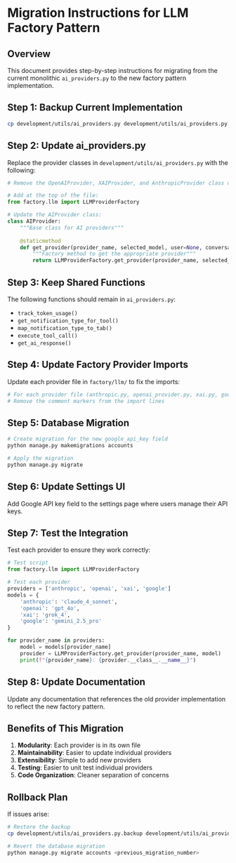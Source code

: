 # Migration Instructions for LLM Factory Pattern

## Overview

This document provides step-by-step instructions for migrating from the current monolithic `ai_providers.py` to the new factory pattern implementation.

## Step 1: Backup Current Implementation

```bash
cp development/utils/ai_providers.py development/utils/ai_providers.py.backup
```

## Step 2: Update ai_providers.py

Replace the provider classes in `development/utils/ai_providers.py` with the following:

```python
# Remove the OpenAIProvider, XAIProvider, and AnthropicProvider class definitions

# Add at the top of the file:
from factory.llm import LLMProviderFactory

# Update the AIProvider class:
class AIProvider:
    """Base class for AI providers"""
    
    @staticmethod
    def get_provider(provider_name, selected_model, user=None, conversation=None, project=None):
        """Factory method to get the appropriate provider"""
        return LLMProviderFactory.get_provider(provider_name, selected_model, user, conversation, project)
```

## Step 3: Keep Shared Functions

The following functions should remain in `ai_providers.py`:
- `track_token_usage()`
- `get_notification_type_for_tool()`
- `map_notification_type_to_tab()`
- `execute_tool_call()`
- `get_ai_response()`

## Step 4: Update Factory Provider Imports

Update each provider file in `factory/llm/` to fix the imports:

```bash
# For each provider file (anthropic.py, openai_provider.py, xai.py, google.py)
# Remove the comment markers from the import lines
```

## Step 5: Database Migration

```bash
# Create migration for the new google_api_key field
python manage.py makemigrations accounts

# Apply the migration
python manage.py migrate
```

## Step 6: Update Settings UI

Add Google API key field to the settings page where users manage their API keys.

## Step 7: Test the Integration

Test each provider to ensure they work correctly:

```python
# Test script
from factory.llm import LLMProviderFactory

# Test each provider
providers = ['anthropic', 'openai', 'xai', 'google']
models = {
    'anthropic': 'claude_4_sonnet',
    'openai': 'gpt_4o',
    'xai': 'grok_4',
    'google': 'gemini_2.5_pro'
}

for provider_name in providers:
    model = models[provider_name]
    provider = LLMProviderFactory.get_provider(provider_name, model)
    print(f"{provider_name}: {provider.__class__.__name__}")
```

## Step 8: Update Documentation

Update any documentation that references the old provider implementation to reflect the new factory pattern.

## Benefits of This Migration

1. **Modularity**: Each provider is in its own file
2. **Maintainability**: Easier to update individual providers
3. **Extensibility**: Simple to add new providers
4. **Testing**: Easier to unit test individual providers
5. **Code Organization**: Cleaner separation of concerns

## Rollback Plan

If issues arise:

```bash
# Restore the backup
cp development/utils/ai_providers.py.backup development/utils/ai_providers.py

# Revert the database migration
python manage.py migrate accounts <previous_migration_number>
```